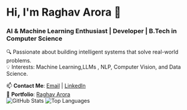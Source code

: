 # Hi, I'm Raghav Arora 👋
###  AI & Machine Learning Enthusiast | Developer |  B.Tech in Computer Science 

🔍 Passionate about building intelligent systems that solve real-world problems.  
💡 Interests: Machine Learning,LLMs , NLP, Computer Vision, and Data Science.  

📫 **Contact Me**: [Email](mailto:rkinger2004@gmail.com) | 
[LinkedIn](https://www.linkedin.com/in/raghavarora14)  
💼 **Portfolio**: [Raghav Arora](https://github.com/RaghavArora14)  
![GitHub Stats](https://github-readme-stats.vercel.app/api?username=RaghavArora14&show_icons=true&theme=radical)
![Top Languages](https://github-readme-stats.vercel.app/api/top-langs/?username=RaghavArora14&layout=compact&theme=radical)


